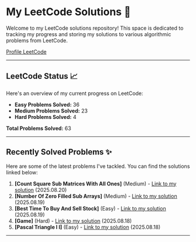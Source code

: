 # My LeetCode Solutions 🚀

Welcome to my LeetCode solutions repository! This space is dedicated to tracking my progress and storing my solutions to various algorithmic problems from LeetCode.

[Profile LeetCode](https://leetcode.com/u/L4yoos/)

---

## LeetCode Status 📈

Here's an overview of my current progress on LeetCode:
    
* **Easy Problems Solved:** 36
* **Medium Problems Solved:** 23
* **Hard Problems Solved:** 4
    
**Total Problems Solved:** 63
    

---

## Recently Solved Problems ✨

Here are some of the latest problems I've tackled. You can find the solutions linked below:
    
1.  **[Count Square Sub Matrices With All Ones]** (Medium) - [Link to my solution](https://github.com/L4yoos/leetcode/blob/main/1277_CountSquareSubMatricesWithAllOnes_Medium/Solution.java) (2025.08.20)
2.  **[Number Of Zero Filled Sub Arrays]** (Medium) - [Link to my solution](https://github.com/L4yoos/leetcode/blob/main/2348_NumberOfZeroFilledSubArrays_Medium/Solution.java) (2025.08.19)
3.  **[Best Time To Buy And Sell Stock]** (Easy) - [Link to my solution](https://github.com/L4yoos/leetcode/blob/main/121_BestTimeToBuyAndSellStock_Easy/Solution.java) (2025.08.19)
4.  **[Game]** (Hard) - [Link to my solution](https://github.com/L4yoos/leetcode/blob/main/679_24Game_Hard/Solution.java) (2025.08.18)
5.  **[Pascal Triangle I I]** (Easy) - [Link to my solution](https://github.com/L4yoos/leetcode/blob/main/119_PascalTriangleII_Easy/Solution.java) (2025.08.18)
    
---
